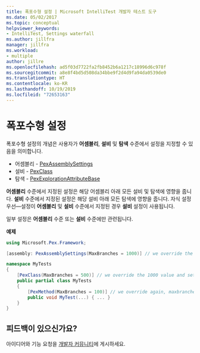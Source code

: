 ```yaml
---
title: 폭포수형 설정 | Microsoft IntelliTest 개발자 테스트 도구
ms.date: 05/02/2017
ms.topic: conceptual
helpviewer_keywords:
- IntelliTest, Settings waterfall
ms.author: jillfra
manager: jillfra
ms.workload:
- multiple
author: jillre
ms.openlocfilehash: ad5f03d7722fa2fb8452b6a1217c18996d6c978f
ms.sourcegitcommit: a8e8f4bd5d508da34bbe9f2d4d9fa94da0539de0
ms.translationtype: HT
ms.contentlocale: ko-KR
ms.lasthandoff: 10/19/2019
ms.locfileid: "72653163"
---
```

# <a name="settings-waterfall"></a>폭포수형 설정

폭포수형 설정의 개념은 사용자가 **어셈블리**, **설비** 및 **탐색** 수준에서 설정을 지정할 수 있음을 의미합니다.

* 어셈블리 - [PexAssemblySettings](attribute-glossary.md#pexassemblysettings)
* 설비 - [PexClass](attribute-glossary.md#pexclass)
* 탐색 - [PexExplorationAttributeBase](attribute-glossary.md#pexexplorationattributebase)

**어셈블리** 수준에서 지정된 설정은 해당 어셈블리 아래 모든 설비 및 탐색에 영향을 줍니다. **설비** 수준에서 지정된 설정은 해당 설비 아래 모든 탐색에 영향을 줍니다. 자식 설정 우선&mdash;설정이 **어셈블리** 및 **설비** 수준에서 지정된 경우 **설비** 설정이 사용됩니다.

일부 설정은 **어셈블리** 수준 또는 **설비** 수준에만 관련됩니다.

**예제**

```csharp
using Microsoft.Pex.Framework;

[assembly: PexAssemblySettings(MaxBranches = 1000)] // we override the default value of maxbranches

namespace MyTests
{
    [PexClass(MaxBranches = 500)] // we override the 1000 value and set maxbranches to 500
    public partial class MyTests
    {
        [PexMethod(MaxBranches = 100)] // we override again, maxbranches = 100
        public void MyTest(...) { ... }
    }
}
```

## <a name="got-feedback"></a>피드백이 있으신가요?

아이디어와 기능 요청을 [개발자 커뮤니티](https://developercommunity.visualstudio.com/content/idea/post.html?space=8)에 게시하세요.